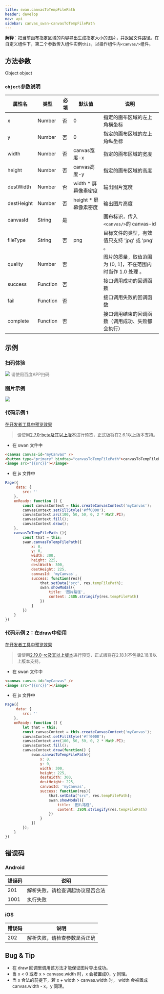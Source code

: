 ```yaml
---
title: swan.canvasToTempFilePath
header: develop
nav: api
sidebar: canvas_swan-canvasToTempFilePath
---
```


 

**解释**：把当前画布指定区域的内容导出生成指定大小的图片，并返回文件路径。在自定义组件下，第二个参数传入组件实例`this`，以操作组件内`<canvas/>`组件。


 
## 方法参数 

Object object

###  `object`参数说明  

|属性名 |类型  |必填 | 默认值 |说明|
|---- | ---- | ---- | ----|----|
|x	| Number | 否  |0| 指定的画布区域的左上角横坐标|
|y	| Number | 否  | 0| 指定的画布区域的左上角纵坐标|
|width	| Number | 否  | canvas宽度-x |指定的画布区域的宽度 |
|height	| Number | 否  | canvas高度-y | 指定的画布区域的高度 |
|destWidth	| Number | 否  |width * 屏幕像素密度| 输出图片宽度|
|destHeight	| Number | 否  |height * 屏幕像素密度| 输出图片高度 |
|canvasId	| String | 是  | | 画布标识，传入`<canvas/>`的 canvas-id|
|fileType	| String | 否  |png| 目标文件的类型，有效值只支持 'jpg' 或 'png' 。|
|quality	| Number | 否  | | 图片的质量，取值范围为 (0, 1]，不在范围内时当作 1.0 处理 。|
|success	| Function | 否  | | 接口调用成功的回调函数 |
|fail	| Function | 否  | |接口调用失败的回调函数 |
|complete	| Function | 否  | |接口调用结束的回调函数（调用成功、失败都会执行）|
## 示例

 
### 扫码体验

<div class='scan-code-container'>
    <img src="https://b.bdstatic.com/miniapp/assets/images/doc_demo/fragment_canvasToTempFilePath.png" class="demo-qrcode-image" />
    <font color=#777 12px>请使用百度APP扫码</font>
</div>

###  图片示例  
<div class="m-doc-custom-examples">
    <div class="m-doc-custom-examples-correct">
        <img src="https://b.bdstatic.com/miniapp/images/canvasToTempFilePath.gif">
    </div>
    <div class="m-doc-custom-examples-correct">
        <img src=" ">
    </div>
    <div class="m-doc-custom-examples-correct">
        <img src=" ">
    </div>     
</div>

###  代码示例 1  

<a href="swanide://fragment/6558373f7fb39417072963fef3915f841574332412536" title="在开发者工具中预览效果" target="_self">在开发者工具中预览效果</a>

> 请使用[2.7.0-beta及其以上版本](https://smartprogram.baidu.com/docs/develop/devtools/history/)进行预览，正式版将在2.6.1以上版本支持。


* 在 swan 文件中

```html
<canvas canvas-id="myCanvas" />
<button type="primary" bindtap="canvasToTempFilePath">canvasToTempFilePath</button>
<image src="{{src}}"></image>
```

* 在 js 文件中

```js
Page({
     data: {
        src: ''
    },
    onReady: function () {
        const canvasContext = this.createCanvasContext('myCanvas');
        canvasContext.setFillStyle('#ff0000');
        canvasContext.arc(100, 50, 50, 0, 2 * Math.PI);
        canvasContext.fill();
        canvasContext.draw();
    },
    canvasToTempFilePath (){
        const that = this;
        swan.canvasToTempFilePath({
            x: 0,
            y: 0,
            width: 300,
            height: 225,
            destWidth: 300,
            destHeight: 225,
            canvasId: 'myCanvas',
            success: function(res){
                that.setData("src", res.tempFilePath);
                swan.showModal({
                    title: '图片路径',
                    content: JSON.stringify(res.tempFilePath)
                })
            }
        })
    }
})
```

###  代码示例 2：在draw中使用 

<a href="swanide://fragment/0052de94836ab84f999612f1ed7437de1574352005128" title="在开发者工具中预览效果" target="_self">在开发者工具中预览效果</a>

> 请使用[2.19.0-rc及其以上版本](https://smartprogram.baidu.com/docs/develop/devtools/history/)进行预览，正式版将在2.18.1(不包括2.18.1)以上版本支持。


* 在 swan 文件中

```html
<canvas canvas-id="myCanvas" />
<image src="{{src}}"></image>
```

* 在 js 文件中

```js
Page({
     data: {
        src: ''
    },
    onReady: function () {
        let that = this;
        const canvasContext = this.createCanvasContext('myCanvas');
        canvasContext.setFillStyle('#ff0000');
        canvasContext.arc(100, 50, 50, 0, 2 * Math.PI);
        canvasContext.fill();
        canvasContext.draw(function() {
            swan.canvasToTempFilePath({
                x: 0,
                y: 0,
                width: 300,
                height: 225,
                destWidth: 300,
                destHeight: 225,
                canvasId: 'myCanvas',
                success: function(res){
                    that.setData("src", res.tempFilePath);
                    swan.showModal({
                        title: '图片路径',
                        content: JSON.stringify(res.tempFilePath)
                    })
                }
            })
        });
    }
})
```



## 错误码
###  Android

|错误码|说明|
|--|--|
|201|解析失败，请检查调起协议是否合法|
|1001|执行失败|

###  iOS

|错误码|说明|
|--|--|
|202|解析失败，请检查参数是否正确      |
 

##  Bug & Tip 

* 在 draw 回调里调用该方法才能保证图片导出成功。
* 当 x < 0 或者 x > canvase.width 时，x 会被置成0，y 同理。
* 当 x 合法的前提下，若 x + width > canvas.width 时， width 会被置成 canvas.width - x，y 同理。


